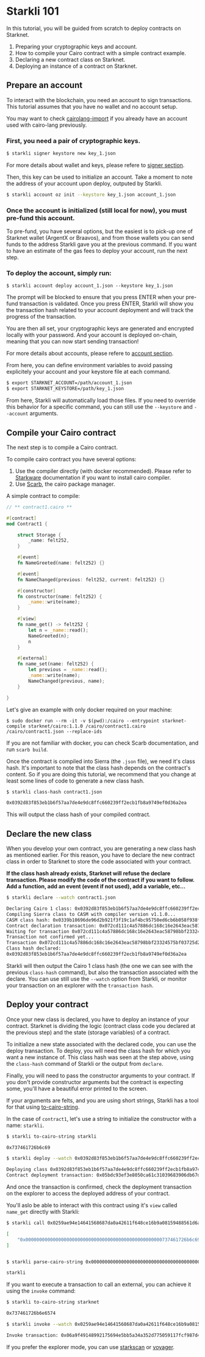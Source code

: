 # Starkli 101

In this tutorial, you will be guided from scratch to deploy contracts on Starknet.

1. Preparing your cryptographic keys and account.
2. How to compile your Cairo contract with a simple contract example.
3. Declaring a new contract class on Starknet.
4. Deploying an instance of a contract on Starknet.

## Prepare an account

To interact with the blockchain, you need an account to sign transactions.
This tutorial assumes that you have no wallet and no account setup.

You may want to check [cairolang-import](../subcommands/cairolang-import.md)
if you already have an account used with cairo-lang previously.

### First, you need a pair of cryptographic keys.

```bash
$ starkli signer keystore new key_1.json
```

For more details about wallet and keys, please refere to [signer section](../subcommands/signer.md).

Then, this key can be used to initialize an account. Take a moment to note the address
of your account upon deploy, outputed by Starkli.

```bash
$ starkli account oz init --keystore key_1.json account_1.json
```

### Once the account is initialized (still local for now), you must pre-fund this account.

To pre-fund, you have several options, but the easiest is to pick-up one of Starknet wallet (ArgentX or Braavos), and from
those wallets you can send funds to the address Starkli gave you at the previous command. If you want to have an estimate
of the gas fees to deploy your account, run the next step.

### To deploy the account, simply run:

```
$ starkli account deploy account_1.json --keystore key_1.json
```

The prompt will be blocked to ensure that you press ENTER when your pre-fund transaction is validated.
Once you press ENTER, Starkli will show you the transaction hash related to your account deployment and will
track the progress of the transaction.

You are then all set, your cryptographic keys are generated and encrypted locally with your password.
And your account is deployed on-chain, meaning that you can now start sending transaction!

For more details about accounts, please refere to [account section](../subcommands/account.md).

From here, you can define environment variables to avoid passing explicitely your account and your
keystore file at each command.

```bash
$ export STARKNET_ACCOUNT=/path/account_1.json
$ export STARKNET_KEYSTORE=/path/key_1.json
```

From here, Starkli will automatically load those files.
If you need to override this behavior for a specific command,
you can still use the `--keystore` and `--account` arguments.

## Compile your Cairo contract

The next step is to compile a Cairo contract.

To compile cairo contract you have several options:

1. Use the compiler directly (with docker recommended). Please refer to [Starkware](https://github.com/starkware-libs/cairo)
   documentation if you want to install cairo compiler.
2. Use [Scarb](https://docs.swmansion.com/scarb/docs), the cairo package manager.

A simple contract to compile:

```rust
// ** contract1.cairo **

#[contract]
mod Contract1 {

    struct Storage {
        _name: felt252,
    }

    #[event]
    fn NameGreeted(name: felt252) {}

    #[event]
    fn NameChanged(previous: felt252, current: felt252) {}

    #[constructor]
    fn constructor(name: felt252) {
        _name::write(name);
    }

    #[view]
    fn name_get() -> felt252 {
        let n = _name::read();
        NameGreeted(n);
        n
    }

    #[external]
    fn name_set(name: felt252) {
        let previous = _name::read();
        _name::write(name);
        NameChanged(previous, name);
    }

}
```

Let's give an example with only docker required on your machine:

```
$ sudo docker run --rm -it -v $(pwd):/cairo --entrypoint starknet-compile starknet/cairo:1.1.0 /cairo/contract1.cairo /cairo/contract1.json --replace-ids
```

If you are not familiar with docker, you can check Scarb documentation, and run `scarb build`.

Once the contract is compiled into Sierra (the `.json` file), we need it's class hash.
It's important to note that the class hash depends on the contract's content. So if you are doing this
tutorial, we recommend that you change at least some lines of code to generate a new class hash.

```bash
$ starkli class-hash contract1.json

0x0392d83f853eb1b6f57aa7de4e9dc8ffc660239ff2ecb1fb8a9749ef0d36a2ea
```

This will output the class hash of your compiled contract.

## Declare the new class

When you develop your own contract, you are generating a new class hash as mentioned earlier.
For this reason, you have to declare the new contract class in order to Starknet
to store the code associated with your contract.

**If the class hash already exists, Starknet will refuse the declare transaction. Please modify
the code of the contract if you want to follow. Add a function, add an event (event if not used),
add a variable, etc...**

```bash
$ starkli declare --watch contract1.json

Declaring Cairo 1 class: 0x0392d83f853eb1b6f57aa7de4e9dc8ffc660239ff2ecb1fb8a9749ef0d36a2ea
Compiling Sierra class to CASM with compiler version v1.1.0...
CASM class hash: 0x0339b10696de96d2b921f3f19c1af4bc95750ed6cb6b058f938fe73556879d95
Contract declaration transaction: 0x072cd111c4a57886dc168c16e2643eac58798bbf23324575bf03725d2d84f94d
Waiting for transaction 0x072cd111c4a57886dc168c16e2643eac58798bbf23324575bf03725d2d84f94d to confirm...
Transaction not confirmed yet...
Transaction 0x072cd111c4a57886dc168c16e2643eac58798bbf23324575bf03725d2d84f94d confirmed
Class hash declared:
0x0392d83f853eb1b6f57aa7de4e9dc8ffc660239ff2ecb1fb8a9749ef0d36a2ea
```

Starkli will then output the Cairo 1 class hash (the one we can see with the previous `class-hash` command),
but also the transaction associated with the declare. You can use still use the `--watch` option from Starkli,
or monitor your transaction on an explorer with the `transaction hash`.

## Deploy your contract

Once your new class is declared, you have to deploy an instance of your contract.
Starknet is dividing the logic (contract class code you declared at the previous step)
and the state (storage variables) of a contract.

To initialize a new state associated with the declared code, you can use the deploy transaction.
To deploy, you will need the class hash for which you want a new instance of. This class hash was seen
at the step above, using the `class-hash` command of Starkli or the output from `declare`.

Finally, you will need to pass the constructor arguments to your contract. If you don't provide
constructor arguments but the contract is expecting some, you'll have a beautiful error printed to the screen.

If your arguments are felts, and you are using short strings, Starkli has a tool for that using [to-cairo-string](../subcommands/to-cairo-string.md).

In the case of `contract1`, let's use a string to initialize the constructor with a name: `starkli`.

```bash
$ starkli to-cairo-string starkli

0x737461726b6c69

$ starkli deploy --watch 0x0392d83f853eb1b6f57aa7de4e9dc8ffc660239ff2ecb1fb8a9749ef0d36a2ea 0x737461726b6c69

Deploying class 0x0392d83f853eb1b6f57aa7de4e9dc8ffc660239ff2ecb1fb8a9749ef0d36a2ea with salt 0x023815f8c5dba41d29bf6023568de206233e099bdd10fbac33f43eae89d4ec94...
Contract deployment transaction: 0x05bdc93ef3e8050ca61c31039683906db67d67e3fdd41315f414a52dc16a3ab8
```

And once the transaction is confirmed, check the deployment transaction on the explorer to access the deployed address of your contract.

You'll aslo be able to interact with this contract using it's `view` called `name_get` directly with Starkli:

```bash
$ starkli call 0x0259ae94e14641568687da0a42611f648ce16b9a08159488561d6a66250c0478 name_get

[
    "0x00000000000000000000000000000000000000000000000000737461726b6c69"
]


$ starkli parse-cairo-string 0x00000000000000000000000000000000000000000000000000737461726b6c69

starkli
```

If you want to execute a transaction to call an external, you can achieve it using the `invoke` command:

```bash
$ starkli to-cairo-string starknet

0x737461726b6e6574

$ starkli invoke --watch 0x0259ae94e14641568687da0a42611f648ce16b9a08159488561d6a66250c0478 name_set 0x737461726b6e6574

Invoke transaction: 0x06a9f49148992175694e5bb5a34a352d775059117fcf987d4478f7d0f729860c
```

If you prefer the explorer mode, you can use
[starkscan](https://testnet.starkscan.co/contract/0x0259ae94e14641568687da0a42611f648ce16b9a08159488561d6a66250c0478#read-write-contract-sub-read)
or
[voyager](https://goerli.voyager.online/contract/0x0259ae94e14641568687da0a42611f648ce16b9a08159488561d6a66250c0478#readContract).
